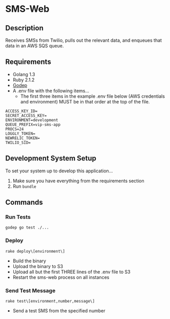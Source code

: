 # SMS-Web

## Description
Receives SMSs from Twilio, pulls out the relevant data, and enqueues
that data in an AWS SQS queue.

## Requirements
- Golang 1.3
- Ruby 2.1.2
- [Godep](https://github.com/tools/godep)
- A .env file with the following items...
    - The first three items in the example .env file below (AWS credentials and
      environment) MUST be in that order at the top of the file.

~~~~
ACCESS_KEY_ID=
SECRET_ACCESS_KEY=
ENVIRONMENT=development
QUEUE_PREFIX=vip-sms-app
PROCS=24
LOGGLY_TOKEN=
NEWRELIC_TOKEN=
TWILIO_SID=
~~~~

## Development System Setup
To set your system up to develop this application...

1. Make sure you have everything from the requirements section
2. Run `bundle`

## Commands
### Run Tests
~~~~
godep go test ./...
~~~~

### Deploy
~~~~
rake deploy\[environment\]
~~~~

- Build the binary
- Upload the binary to S3
- Upload all but the first THREE lines of the .env file to S3
- Restart the sms-web process on all instances

### Send Test Message
~~~~
rake test\[environment,number,message\]
~~~~

- Send a test SMS from the specified number
